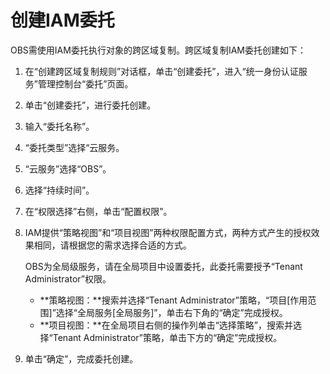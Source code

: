 # 创建IAM委托<a name="obs_03_0037"></a>

OBS需使用IAM委托执行对象的跨区域复制。跨区域复制IAM委托创建如下：

1.  在“创建跨区域复制规则”对话框，单击“创建委托”，进入“统一身份认证服务”管理控制台“委托”页面。
2.  单击“创建委托”，进行委托创建。
3.  输入“委托名称”。
4.  “委托类型”选择“云服务。
5.  “云服务”选择“OBS”。
6.  选择“持续时间”。
7.  在“权限选择”右侧，单击“配置权限”。
8.  IAM提供“策略视图”和“项目视图”两种权限配置方式，两种方式产生的授权效果相同，请根据您的需求选择合适的方式。

    OBS为全局级服务，请在全局项目中设置委托，此委托需要授予“Tenant Administrator”权限。

    -   **策略视图：**搜索并选择“Tenant Administrator”策略，“项目\[作用范围\]”选择“全局服务\[全局服务\]”，单击右下角的“确定”完成授权。
    -   **项目视图：**在全局项目右侧的操作列单击“选择策略”，搜索并选择“Tenant Administrator”策略，单击下方的“确定”完成授权。

9.  单击“确定”，完成委托创建。

